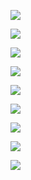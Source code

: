 [![](https://www.sourcexchange.net/storage/LbKwQ3ccOWE7BFty0jZl706o0h4uLcj7uRmmqJK0.png)](https://demo.nebula.style)

![](https://www.sourcexchange.net/storage/Lt8rF83vqLcJaqK0NwG7zSfj0T6rUJHFpJJ9f1t5.png)

![](https://www.sourcexchange.net/storage/gZaFeHliOXtlPeHZ61cvLlAWVfDTup6OWGpYwSq8.png)

![](https://www.sourcexchange.net/storage/YOuvxPkBXAC8z1zf5W2mqpgWFvs2XjPtY2EiGlLR.png)

![](https://www.sourcexchange.net/storage/45j2IUEaHNo1XmtqwvaFHgosXxCpjKgWkpRjW2ri.png)

![](https://www.sourcexchange.net/storage/ZYj1cFA0FM2sbjsJ4ZeG81nExNIQGeOxyyZj95SB.png)

![](https://www.sourcexchange.net/storage/m0jNhrcX7KPrISfA0yxqjMFQmGUFDMsVV8CT5dXr.png)

[![](https://www.sourcexchange.net/storage/eNCO0aaLlLgJwEpheVswX3JpkWSopmztJZ1Ix2zZ.png)](https://blueprint.zip)

[![](https://www.sourcexchange.net/storage/bgo1KJ39oFp5bC6ZMwJHBjYrcpYZVY3PcMbM8rME.png)](https://cdn.nebula.style/etc/policies/)
